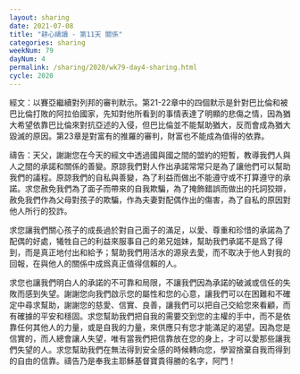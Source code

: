 ```yaml
---
layout: sharing
date: 2021-07-08
title: "耕心禱讀 - 第11天 關係"
categories: sharing
weekNum: 79
dayNum: 4
permalink: /sharing/2020/wk79-day4-sharing.html
cycle: 2020
---
```


經文：以賽亞繼續對列邦的審判默示。第21-22章中的四個默示是針對巴比倫和被巴比倫打敗的阿拉伯國家，先知對他所看到的事情表達了明顯的悲傷之情，因為猶大希望依靠巴比倫來對抗亞述的入侵，但巴比倫並不能幫助猶大，反而會成為猶大毀滅的原因。第23章是對富有的推羅的審判，財富也不能成為值得的依靠。

禱告：天父，謝謝您在今天的經文中透過國與國之間的盟約的短暫，教導我們人與人之間的承諾和關係的善變。原諒我們對人作出承諾常常只是為了讓他們可以幫助我們的議程。原諒我們的自私與善變，為了利益而做出不能遵守或不打算遵守的承諾。求您赦免我們為了面子而帶來的自我欺騙，為了掩飾錯誤而做出的托詞狡辯，赦免我們作為父母對孩子的欺騙，作為夫妻對配偶作出的傷害，為了自私的原因對他人所行的狡詐。

求您讓我們關心孩子的成長過於對自己面子的滿足，以愛、尊重和珍惜的承諾為了配偶的好處，犧牲自己的利益來服事自己的弟兄姐妹，幫助我們承諾不是爲了得到，而是真正地付出和給予；幫助我們用活水的源泉去愛，而不取决于他人對我的回報，在與他人的關係中成爲真正值得信賴的人。

求您也讓我們明白人的承諾的不可靠和局限，不讓我們因為承諾的破滅或信任的失敗而感到失望。謝謝您向我們啟示您的屬性和您的心意，讓我們可以在困難和不確定中尋求幫助，謝謝您的慈愛、信實、良善，讓我們可以把自己交給您來看顧，而有確據的平安和穩固。求您幫助我們把自我的需要交到您的主權的手中，而不是依靠任何其他人的力量，或是自我的力量，來供應只有您才能滿足的渴望。因為您是信實的，而人總會讓人失望，唯有當我們把信靠放在您的身上，才可以愛那些讓我們失望的人。求您幫助我們在無法得到安全感的時候轉向您，學習捨棄自我而得到的自由的信靠。禱告乃是奉我主耶穌基督寶貴得勝的名字，阿門！
